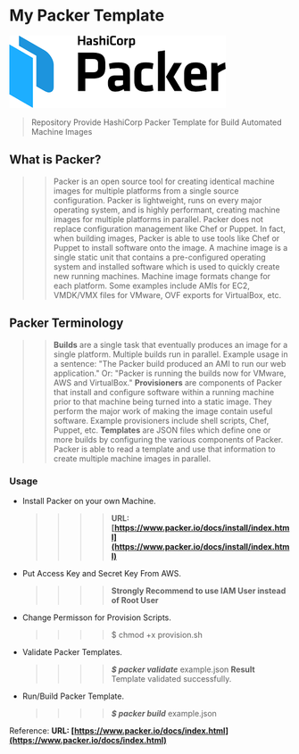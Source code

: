 # My Packer Template


![](/packer.png)


> Repository Provide HashiCorp Packer Template for Build Automated Machine Images
## What is Packer? 

>> Packer is an open source tool for creating identical machine images for multiple platforms from a single source configuration. Packer is lightweight, runs on every major operating system, and is highly performant, creating machine images for multiple platforms in parallel. Packer does not replace configuration management like Chef or Puppet. In fact, when building images, Packer is able to use tools like Chef or Puppet to install software onto the image. A machine image is a single static unit that contains a pre-configured operating system and installed software which is used to quickly create new running machines. Machine image formats change for each platform. Some examples include AMIs for EC2, VMDK/VMX files for VMware, OVF exports for VirtualBox, etc.
## Packer Terminology

>>**Builds** are a single task that eventually produces an image for a single platform. Multiple builds run in parallel. Example usage in a sentence: "The Packer build produced an AMI to run our web application." Or: "Packer is running the builds now for VMware, AWS and VirtualBox."
>>**Provisioners** are components of Packer that install and configure software within a running machine prior to that machine being turned into a static image. They perform the major work of making the image contain useful software. Example provisioners include shell scripts, Chef, Puppet, etc.
>>**Templates** are JSON files which define one or more builds by configuring the various components of Packer. Packer is able to read a template and use that information to create multiple machine images in parallel.

### Usage 

- Install Packer on your own Machine.
    >>>> **URL: [https://www.packer.io/docs/install/index.html](https://www.packer.io/docs/install/index.html)**

- Put Access Key and Secret Key From AWS.
    >>>> **Strongly Recommend to use IAM User instead of Root User**

- Change Permisson for Provision Scripts.
    >>>> $ chmod +x provision.sh

- Validate Packer Templates. 
    >>>> ***$ packer validate*** example.json
           **Result** Template validated successfully.

- Run/Build Packer Template.
    >>>> ***$ packer build*** example.json

Reference: **URL: [https://www.packer.io/docs/index.html](https://www.packer.io/docs/index.html)**


